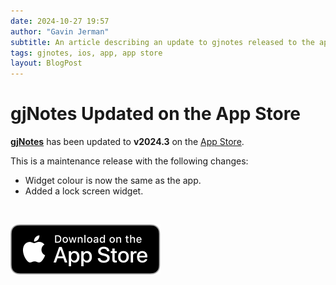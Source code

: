 ```yaml
---
date: 2024-10-27 19:57
author: "Gavin Jerman"
subtitle: An article describing an update to gjnotes released to the app store.
tags: gjnotes, ios, app, app store
layout: BlogPost
---
```


# gjNotes Updated on the App Store

[**gjNotes**](/projects/gjNotes) has been updated to **v2024.3** on the [App Store](https://apps.apple.com/app/gjnotes/id1562333522?platform=iphone).

This is a maintenance release with the following changes:
- Widget colour is now the same as the app.
- Added a lock screen widget.
<br>

[![download](/images/Download_on_the_App_Store_Badge_US-UK_RGB_blk_092917.svg)](https://apps.apple.com/app/gjnotes/id1562333522?platform=iphone)
